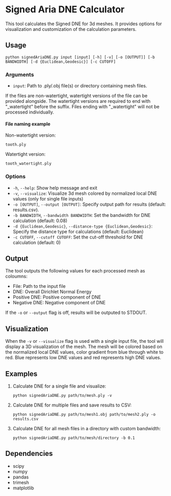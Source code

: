 # Signed Aria DNE Calculator

This tool calculates the Signed DNE for 3d meshes. It provides options for visualization and customization of the calculation parameters.

## Usage

```
python signedAriaDNE.py input [input] [-h] [-v] [-o [OUTPUT]] [-b BANDWIDTH] [-d {Euclidean,Geodesic}] [-c CUTOFF]
```

### Arguments

- `input`: Path to .ply/.obj file(s) or directory containing mesh files.

If the files are non-watertight, watertight versions of the file can be provided alongside.
The watertight versions are required to end with "_watertight" before the suffix.
Files ending with "_watertight" will not be processed individually.

#### File naming example
Non-watertight version:
```
tooth.ply
```
Watertight version:
```
tooth_watertight.ply
```

### Options

- `-h`, `--help`: Show help message and exit
- `-v`, `--visualize`: Visualize 3d mesh colored by normalized local DNE values (only for single file inputs)
- `-o [OUTPUT]`, `--output [OUTPUT]`: Specify output path for results (default: results.csv).
- `-b BANDWIDTH`, `--bandwidth BANDWIDTH`: Set the bandwidth for DNE calculation (default: 0.08)
- `-d {Euclidean,Geodesic}`, `--distance-type {Euclidean,Geodesic}`: Specify the distance type for calculations (default: Euclidean)
- `-c CUTOFF`, `--cutoff CUTOFF`: Set the cut-off threshold for DNE calculation (default: 0)

## Output

The tool outputs the following values for each processed mesh as coloumns:

- File: Path to the input file
- DNE: Overall Dirichlet Normal Energy
- Positive DNE: Positive component of DNE
- Negative DNE: Negative component of DNE

If the `-o` or `--output` flag is off, results will be outputed to STDOUT.

## Visualization

When the `-v` or `--visualize` flag is used with a single input file, the tool will display a 3D visualization of the mesh. The mesh will be colored based on the normalized local DNE values, color gradient from blue through white to red. Blue represents low DNE values and red represents high DNE values.

## Examples

1. Calculate DNE for a single file and visualize:
   ```
   python signedAriaDNE.py path/to/mesh.ply -v
   ```

2. Calculate DNE for multiple files and save results to CSV:
   ```
   python signedAriaDNE.py path/to/mesh1.obj path/to/mesh2.ply -o results.csv
   ```

3. Calculate DNE for all mesh files in a directory with custom bandwidth:
   ```
   python signedAriaDNE.py path/to/mesh/directory -b 0.1
   ```



## Dependencies

- scipy
- numpy
- pandas
- trimesh
- matplotlib
